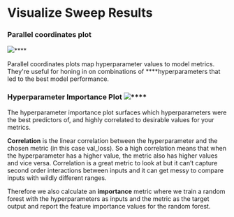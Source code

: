 # Visualize Sweep Results

### Parallel coordinates plot

![](https://paper-attachments.dropbox.com/s_194708415DEC35F74A7691FF6810D3B14703D1EFE1672ED29000BA98171242A5_1578695138341_image.png)\*\*\*\*

Parallel coordinates plots map hyperparameter values to model metrics. They're useful for honing in on combinations of ****hyperparameters that led to the best model performance.

### Hyperparameter Importance Plot ![](https://paper-attachments.dropbox.com/s_194708415DEC35F74A7691FF6810D3B14703D1EFE1672ED29000BA98171242A5_1578695757573_image.png)\*\*\*\*

The hyperparameter importance plot surfaces which hyperparameters were the best predictors of, and highly correlated to desirable values for your metrics.

**Correlation** is the linear correlation between the hyperparameter and the chosen metric \(in this case val\_loss\). So a high correlation means that when the hyperparameter has a higher value, the metric also has higher values and vice versa.  Correlation is a great metric to look at but it can’t capture second order interactions between inputs and it can get messy to compare inputs with wildly different ranges.  

Therefore we also calculate an **importance** metric where we train a random forest with the hyperparameters as inputs and the metric as the target output and report the feature importance values for the random forest.

